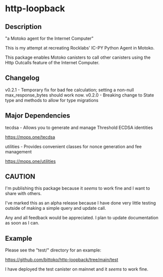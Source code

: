# http-loopback

## Description
"a Motoko agent for the Internet Computer"

This is my attempt at recreating Rocklabs' IC-PY Python Agent in Motoko.

This package enables Motoko canisters to call other canisters using the Http Outcalls feature of the Internet Computer.

## Changelog
v0.2.1 - Temporary fix for bad fee calculation; setting a non-null max_response_bytes should work now.
v0.2.0 - Breaking change to State type and methods to allow for type migrations

## Major Dependencies
tecdsa - Allows you to generate and manage Threshold ECDSA identities

https://mops.one/tecdsa

utilities - Provides convenient classes for nonce generation and fee management

https://mops.one/utilities

## CAUTION
I'm publishing this package because it *seems* to work fine and I want to share with others.

I've marked this as an alpha release because I have done very little testing outside of making a simple query and update call.

Any and all feedback would be appreciated. I plan to update documentation as soon as I can.

## Example
Please see the "test/" directory for an example:

https://github.com/bittoko/http-loopback/tree/main/test

I have deployed the test canister on mainnet and it *seems* to work fine.